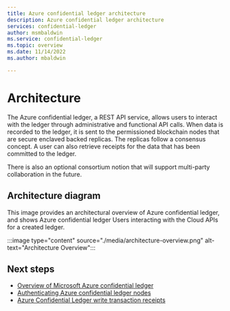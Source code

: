 ```yaml
---
title: Azure confidential ledger architecture
description: Azure confidential ledger architecture
services: confidential-ledger
author: msmbaldwin
ms.service: confidential-ledger
ms.topic: overview
ms.date: 11/14/2022
ms.author: mbaldwin

---
```

# Architecture

The Azure confidential ledger, a REST API service, allows users to interact with the ledger through administrative and functional API calls.  When data is recorded to the ledger, it is sent to the permissioned blockchain nodes that are secure enclaved backed replicas. The replicas follow a consensus concept. A user can also retrieve receipts for the data that has been committed to the ledger.

There is also an optional consortium notion that will support multi-party collaboration in the future.

## Architecture diagram

This image provides an architectural overview of Azure confidential ledger, and shows Azure confidential ledger Users interacting with the Cloud APIs for a created ledger.

:::image type="content" source="./media/architecture-overview.png" alt-text="Architecture Overview":::

## Next steps

- [Overview of Microsoft Azure confidential ledger](overview.md)
- [Authenticating Azure confidential ledger nodes](authenticate-ledger-nodes.md)
- [Azure Confidential Ledger write transaction receipts](write-transaction-receipts.md)
